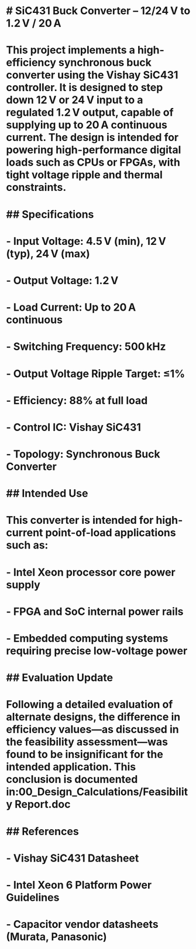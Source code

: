 # \# SiC431 Buck Converter – 12/24 V to 1.2 V / 20 A

# 

# This project implements a high-efficiency synchronous buck converter using the Vishay SiC431 controller. It is designed to step down 12 V or 24 V input to a regulated 1.2 V output, capable of supplying up to 20 A continuous current. The design is intended for powering high-performance digital loads such as CPUs or FPGAs, with tight voltage ripple and thermal constraints.

# 

# \## Specifications

# 

# \- Input Voltage: 4.5 V (min), 12 V (typ), 24 V (max)  

# \- Output Voltage: 1.2 V  

# \- Load Current: Up to 20 A continuous  

# \- Switching Frequency: 500 kHz  

# \- Output Voltage Ripple Target: ≤1%  

# \- Efficiency: 88% at full load  

# \- Control IC: Vishay SiC431  

# \- Topology: Synchronous Buck Converter

# 

# \## Intended Use

# 

# This converter is intended for high-current point-of-load applications such as:

# \- Intel Xeon processor core power supply

# \- FPGA and SoC internal power rails

# \- Embedded computing systems requiring precise low-voltage power

# 

# \## Evaluation Update

# 

# Following a detailed evaluation of alternate designs, the difference in efficiency values—as discussed in the feasibility assessment—was found to be insignificant for the intended application. This conclusion is documented in:00\_Design\_Calculations/Feasibility Report.doc





# \## References

# 

# \- Vishay SiC431 Datasheet  

# \- Intel Xeon 6 Platform Power Guidelines  

# \- Capacitor vendor datasheets (Murata, Panasonic)



